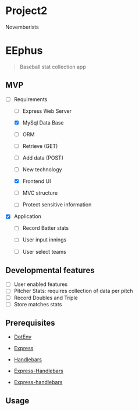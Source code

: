 # Project2
Novemberists

# EEphus
  > Baseball stat collection app


## MVP

 - [ ] Requirements

     - [ ] Express Web Server

     - [X] MySql Data Base
     
     - [ ] ORM

     - [ ] Retrieve (GET)

     - [ ] Add data (POST)

     - [ ] New technology

     - [x] Frontend UI

     - [ ] MVC structure

     - [ ] Protect sensitive information
      
- [x] Application

     - [ ] Record Batter stats
     
     - [ ] User input innings

     - [ ] User select teams

    



## Developmental features
- [ ] User enabled features
- [ ] Pitcher Stats: requires collection of data per pitch
- [ ] Record Doubles and Triple
- [ ] Store matches stats
<!-- currently hold match stats in js send stats to season stats to dynamiclly updat ERA and batting average -->


## Prerequisites

   
   - [DotEnv](https://www.npmjs.com/package/dotenv)

   
   - [Express](https://www.npmjs.com/package/express)

  
  - [Handlebars](https://www.npmjs.com/package/express-handlebars)

  - [Express-Handlebars](https://www.npmjs.com/package/handlebars)
  
  
  - [Express-handlebars](https://www.npmjs.com/package/express-handlebars)
  
 
  

## Usage

  
  



